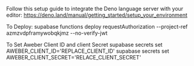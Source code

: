 Follow this setup guide to integrate the Deno language server with your editor:
https://deno.land/manual/getting_started/setup_your_environment


To Deploy:
supabase functions deploy requestAuthorization --project-ref azmzvdpframywobqkjmz --no-verify-jwt

To Set Aweber Client ID and client Secret
supabase secrets set AWEBER_CLIENT_ID='REPLACE_CLIENT_ID'
supabase secrets set AWEBER_CLIENT_SECRET='RELACE_CLIENT_SECRET'